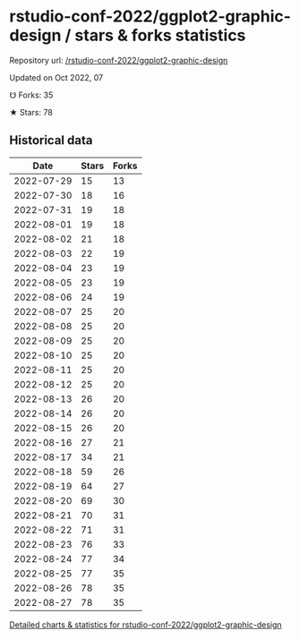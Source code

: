 # rstudio-conf-2022/ggplot2-graphic-design / stars & forks statistics

Repository url: [/rstudio-conf-2022/ggplot2-graphic-design](https://github.com/rstudio-conf-2022/ggplot2-graphic-design)

Updated on Oct 2022, 07

☋ Forks: 35

★ Stars: 78

## Historical data
| Date | Stars | Forks |
|------|-------|-------|
| 2022-07-29 | 15 | 13 | 
| 2022-07-30 | 18 | 16 | 
| 2022-07-31 | 19 | 18 | 
| 2022-08-01 | 19 | 18 | 
| 2022-08-02 | 21 | 18 | 
| 2022-08-03 | 22 | 19 | 
| 2022-08-04 | 23 | 19 | 
| 2022-08-05 | 23 | 19 | 
| 2022-08-06 | 24 | 19 | 
| 2022-08-07 | 25 | 20 | 
| 2022-08-08 | 25 | 20 | 
| 2022-08-09 | 25 | 20 | 
| 2022-08-10 | 25 | 20 | 
| 2022-08-11 | 25 | 20 | 
| 2022-08-12 | 25 | 20 | 
| 2022-08-13 | 26 | 20 | 
| 2022-08-14 | 26 | 20 | 
| 2022-08-15 | 26 | 20 | 
| 2022-08-16 | 27 | 21 | 
| 2022-08-17 | 34 | 21 | 
| 2022-08-18 | 59 | 26 | 
| 2022-08-19 | 64 | 27 | 
| 2022-08-20 | 69 | 30 | 
| 2022-08-21 | 70 | 31 | 
| 2022-08-22 | 71 | 31 | 
| 2022-08-23 | 76 | 33 | 
| 2022-08-24 | 77 | 34 | 
| 2022-08-25 | 77 | 35 | 
| 2022-08-26 | 78 | 35 | 
| 2022-08-27 | 78 | 35 | 


[Detailed charts & statistics for rstudio-conf-2022/ggplot2-graphic-design](https://reviewgithub.com/rep/rstudio-conf-2022/ggplot2-graphic-design)
